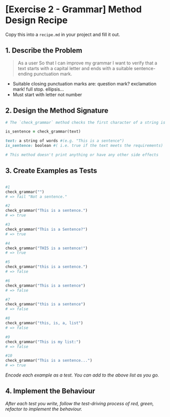 # [Exercise 2 - Grammar] Method Design Recipe

Copy this into a `recipe.md` in your project and fill it out.

## 1. Describe the Problem

> As a user
> So that I can improve my grammar
> I want to verify that a text starts with a capital letter and ends with a suitable sentence-ending punctuation mark.

* Suitable closing punctuation marks are: question mark? exclamation mark! full stop. ellipsis...
* Must start with letter not number


## 2. Design the Method Signature

```ruby
# The `check_grammar` method checks the first character of a string is a capital letter and the last is a closing punctuation mark.

is_sentence = check_grammar(text)

text: a string of words #(e.g. "This is a sentence")
is_sentence: boolean #( i.e. true if the text meets the requirements)

# This method doesn't print anything or have any other side effects
```

## 3. Create Examples as Tests

```ruby

#1
check_grammar("") 
# => fail "Not a sentence."

#2
check_grammar("This is a sentence.") 
# => true

#3
check_grammar("This is a Sentence?") 
# => true

#4
check_grammar("THIS is a sentence!") 
# => true

#5
check_grammar("this is a sentence.") 
# => false

#6
check_grammar("This is a sentence") 
# => false

#7
check_grammar("this is a sentence") 
# => false

#8
check_grammar("this, is, a, list") 
# => false

#9
check_grammar("This is my list:") 
# => false

#10
check_grammar("This is a sentence...") 
# => true

```

_Encode each example as a test. You can add to the above list as you go._

## 4. Implement the Behaviour

_After each test you write, follow the test-driving process of red, green, refactor to implement the behaviour._